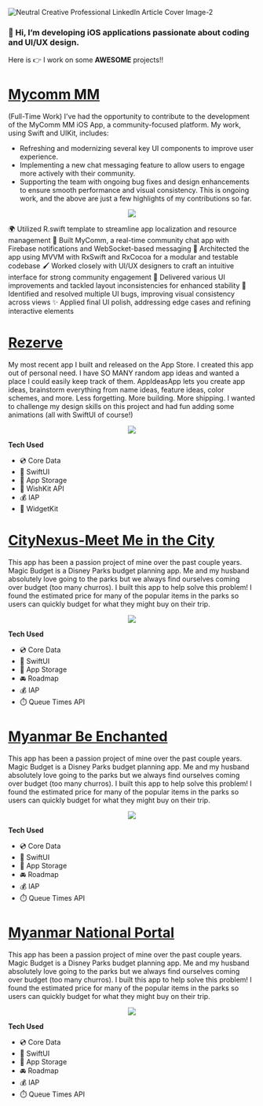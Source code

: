 
![Neutral Creative Professional LinkedIn Article Cover Image-2](https://github.com/user-attachments/assets/3635412a-a647-431c-ac8b-b907dac6e00d)
       
 
### 👋 Hi, I’m developing iOS applications passionate about coding and UI/UX design. 

Here is 👉 I work on some <b>AWESOME</b> projects!!


# [Mycomm MM](https://apps.apple.com/us/app/mycomm-mm/id6680192119)
(Full-Time Work)
I've had the opportunity to contribute to the development of the MyComm MM iOS App, a community-focused platform. My work, using Swift and UIKit, includes:
- Refreshing and modernizing several key UI components to improve user experience.
- Implementing a new chat messaging feature to allow users to engage more actively with their community.
- Supporting the team with ongoing bug fixes and design enhancements to ensure smooth performance and visual consistency.
This is ongoing work, and the above are just a few highlights of my contributions so far.



<p align="center">
<img src="https://github.com/user-attachments/assets/7688c8cf-bc09-4beb-ba67-68070dd2412e"/>
</p>

🌍 Utilized R.swift template to streamline app localization and resource management
📡 Built MyComm, a real-time community chat app with Firebase notifications and WebSocket-based messaging
🧩 Architected the app using MVVM with RxSwift and RxCocoa for a modular and testable codebase
🖌️ Worked closely with UI/UX designers to craft an intuitive interface for strong community engagement
🔧 Delivered various UI improvements and tackled layout inconsistencies for enhanced stability
🐛 Identified and resolved multiple UI bugs, improving visual consistency across views
✨ Applied final UI polish, addressing edge cases and refining interactive elements



# [Rezerve](https://apps.apple.com/us/app/rezerv-gym-wellness-sports/id1661249713)
My most recent app I built and released on the App Store. I created this app out of personal need. I have SO MANY random app ideas and wanted a place I could easily keep track of them. AppIdeasApp lets you create app ideas, brainstorm everything from name ideas, feature ideas, color schemes, and more. Less forgetting. More building. More shipping. I wanted to challenge my design skills on this project and had fun adding some animations (all with SwiftUI of course!)


<p align="center">
<img src="https://github.com/user-attachments/assets/23e4df2f-b738-40d2-a1a7-501ae14a6cd5"/>
</p>

**Tech Used**
- 💿 Core Data
- 🎨 SwiftUI
- 🏦 App Storage
- 🎁 WishKit API
- 💰 IAP
- 📲 WidgetKit


# [CityNexus-Meet Me in the City](https://apps.apple.com/us/app/citynexus-meet-me-in-the-city/id1634174260)
This app has been a passion project of mine over the past couple years. Magic Budget is a Disney Parks budget planning app. Me and my husband absolutely love going to the parks but we always find ourselves coming over budget (too many churros). I built this app to help solve this problem! I found the estimated price for many of the popular items in the parks so users can quickly budget for what they might buy on their trip. 

<p align="center">
 <img src="https://github.com/user-attachments/assets/e7a1444e-4227-4b80-9125-93273f994386"/>
</p>


**Tech Used**
- 💿 Core Data
- 🎨 SwiftUI
- 🏦 App Storage
- 🚘 Roadmap
- 💰 IAP
- ⏱️ Queue Times API

# [Myanmar Be Enchanted](https://apps.apple.com/us/app/myanmar-be-enchanted/id1530882072)
This app has been a passion project of mine over the past couple years. Magic Budget is a Disney Parks budget planning app. Me and my husband absolutely love going to the parks but we always find ourselves coming over budget (too many churros). I built this app to help solve this problem! I found the estimated price for many of the popular items in the parks so users can quickly budget for what they might buy on their trip. 

<p align="center">
 <img src="https://github.com/user-attachments/assets/0e0f3b85-2ea6-4335-906a-fb73e4c0f827"/>
</p>


**Tech Used**
- 💿 Core Data
- 🎨 SwiftUI
- 🏦 App Storage
- 🚘 Roadmap
- 💰 IAP
- ⏱️ Queue Times API


# [Myanmar National Portal](https://apps.apple.com/us/app/myanmar-national-portal/id1535415602)
This app has been a passion project of mine over the past couple years. Magic Budget is a Disney Parks budget planning app. Me and my husband absolutely love going to the parks but we always find ourselves coming over budget (too many churros). I built this app to help solve this problem! I found the estimated price for many of the popular items in the parks so users can quickly budget for what they might buy on their trip. 

<p align="center">
 <img src="https://github.com/user-attachments/assets/429f3f6f-9435-4f4f-8e89-b3d0db06522f"/>
</p>


**Tech Used**
- 💿 Core Data
- 🎨 SwiftUI
- 🏦 App Storage
- 🚘 Roadmap
- 💰 IAP
- ⏱️ Queue Times API
